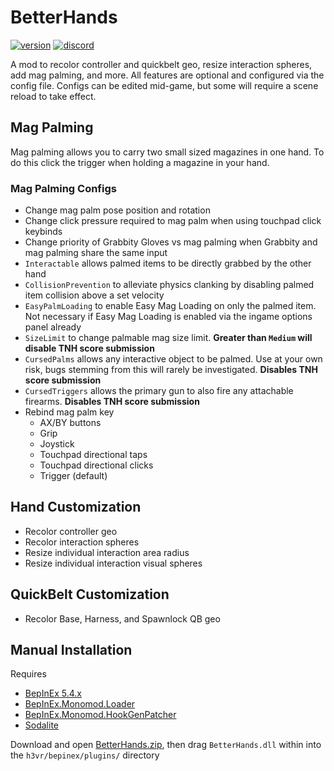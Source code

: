 # BetterHands
[![version](https://img.shields.io/github/v/release/Maiq-The-Dude/BetterHands?&label=version&style=flat-square)](https://github.com/Maiq-The-Dude/BetterHands/releases/latest) [![discord](https://img.shields.io/discord/777351065950879744?label=&logo=discord&logoColor=ffffff&color=7389D8&labelColor=6A7EC2&style=flat-square)](https://discord.gg/g8xeFyt42j)

A mod to recolor controller and quickbelt geo, resize interaction spheres, add mag palming, and more.
All features are optional and configured via the config file. Configs can be edited mid-game, but some will require a scene reload to take effect.

## Mag Palming
Mag palming allows you to carry two small sized magazines in one hand. To do this click the trigger when holding a magazine in your hand.

### Mag Palming Configs
- Change mag palm pose position and rotation
- Change click pressure required to mag palm when using touchpad click keybinds
- Change priority of Grabbity Gloves vs mag palming when Grabbity and mag palming share the same input
- `Interactable` allows palmed items to be directly grabbed by the other hand
- `CollisionPrevention` to alleviate physics clanking by disabling palmed item collision above a set velocity
- `EasyPalmLoading` to enable Easy Mag Loading on only the palmed item. Not necessary if Easy Mag Loading is enabled via the ingame options panel already
- `SizeLimit` to change palmable mag size limit. **Greater than `Medium` will disable TNH score submission**
- `CursedPalms` allows any interactive object to be palmed. Use at your own risk, bugs stemming from this will rarely be investigated. **Disables TNH score submission**
- `CursedTriggers` allows the primary gun to also fire any attachable firearms. **Disables TNH score submission**
- Rebind mag palm key
  - AX/BY buttons
  - Grip
  - Joystick
  - Touchpad directional taps
  - Touchpad directional clicks
  - Trigger (default)

## Hand Customization
- Recolor controller geo
- Recolor interaction spheres
- Resize individual interaction area radius
- Resize individual interaction visual spheres

## QuickBelt Customization
- Recolor Base, Harness, and Spawnlock QB geo

## Manual Installation
Requires
- [BepInEx 5.4.x](https://github.com/BepInEx/BepInEx)
- [BepInEx.Monomod.Loader](https://github.com/BepInEx/BepInEx.MonoMod.Loader)
- [BepInEx.Monomod.HookGenPatcher](https://github.com/harbingerofme/Bepinex.Monomod.HookGenPatcher)
- [Sodalite](https://github.com/H3VR-Modding/Sodalite)


Download and open [BetterHands.zip](https://github.com/Maiq-The-Dude/BetterHands/releases/latest), then drag `BetterHands.dll` within into the `h3vr/bepinex/plugins/` directory
